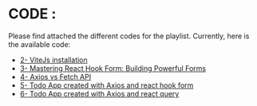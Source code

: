 # CODE :

Please find attached the different codes for the playlist.
Currently, here is the available code:
- [2- ViteJs installation](https://github.com/jamaoui/advanced_react_js/tree/2_vitejs_installation)
- [3- Mastering React Hook Form: Building Powerful Forms](https://github.com/jamaoui/advanced_react_js/tree/3_react_hook_form)
- [4- Axios vs Fetch API](https://github.com/jamaoui/advanced_react_js/tree/4_axios_vs_fetch_api)
- [5- Todo App created with Axios and react hook form](https://github.com/jamaoui/advanced_react_js/tree/5_axios_crud_app)
- [6- Todo App created with Axios and react query](https://github.com/jamaoui/advanced_react_js/tree/6_react_query)

